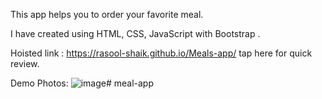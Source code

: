 This app helps you to order your favorite meal.

I have created using HTML, CSS, JavaScript with Bootstrap . 

Hoisted link : https://rasool-shaik.github.io/Meals-app/ tap here for quick review.

Demo Photos:
![image](https://github.com/user-attachments/assets/6a37286d-85d1-4260-bffa-d9539f8996e9)# meal-app

